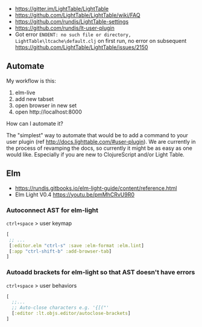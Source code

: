 - https://gitter.im/LightTable/LightTable
- https://github.com/LightTable/LightTable/wiki/FAQ
- https://github.com/rundis/LightTable-settings
- https://github.com/rundis/lt-user-plugin
- Got error `ENOENT: no such file or directory,  LightTable\ltcache\default.clj` on first run, no error on subsequent https://github.com/LightTable/LightTable/issues/2150

## Automate

My workflow is this:

1. elm-live
2. add new tabset
3. open browser in new set
4. open http://localhost:8000

How can I automate it?

The "simplest" way to automate that would be to add a command to your user plugin (ref http://docs.lighttable.com/#user-plugin). We are currently in the process of revamping the docs, so currently it might be as easy as one would like. Especially if you are new to ClojureScript and/or Light Table.


## Elm

- https://rundis.gitbooks.io/elm-light-guide/content/reference.html
- Elm Light V0.4 https://youtu.be/pmMhCRvU9R0

### Autoconnect AST for elm-light

`ctrl+space` > user keymap

```clojure
[
 ;; ...
 [:editor.elm "ctrl-s" :save :elm-format :elm.lint]
 [:app "ctrl-shift-b" :add-browser-tab]
]
```

### Autoadd brackets for elm-light so that AST doesn't have errors

`ctrl+space` > user behaviors

```clojure
[
  ;;...
  ;; Auto-close characters e.g. '{[("'
  [:editor :lt.objs.editor/autoclose-brackets]
]
```
